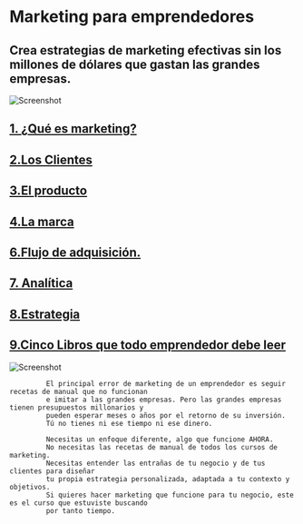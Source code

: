 # Marketing para emprendedores

## Crea estrategias de marketing efectivas sin los millones de dólares que gastan las grandes empresas.

![Screenshot](https://edteam-media.s3.amazonaws.com/courses/big/427ef383-8ee8-4efb-9dff-cca05bf8dafa.png)

 ## [1. ¿Qué es marketing? ](https://github.com/lcarloszapatag/Marketing-para-emprendedores/wiki/1.-%C2%BF-Que-es-marketing-%3F)

 ## [2.Los Clientes](https://github.com/lcarloszapatag/Marketing-para-emprendedores/wiki/2.-Los-Clientes)

 ## [3.El producto](https://github.com/lcarloszapatag/Marketing-para-emprendedores/wiki/3--El-producto)

 ## [4.La marca](https://github.com/lcarloszapatag/Marketing-para-emprendedores/wiki/4.-La-marca)

 ## [6.Flujo de adquisición.](https://github.com/lcarloszapatag/Marketing-para-emprendedores/wiki/6-.Flujo-de-adquisici%C3%B3n)

 ## [7. Analítica ](https://github.com/lcarloszapatag/Marketing-para-emprendedores/wiki/7.-Analitica)

 ## [8.Estrategia](https://github.com/lcarloszapatag/Marketing-para-emprendedores/wiki/8.Estrategia)
 
 ## [9.Cinco Libros que todo emprendedor debe leer](https://github.com/lcarloszapatag/Marketing-para-emprendedores/wiki/9.-Cinco-Libros-que-todo-emprendedor-debe-leer)


![Screenshot](https://edteam-media.s3.amazonaws.com/infographics/original/e1747ba2-9ea2-48d7-a1e3-f40e55f007be.jpg)


             El principal error de marketing de un emprendedor es seguir recetas de manual que no funcionan
             e imitar a las grandes empresas. Pero las grandes empresas tienen presupuestos millonarios y 
             pueden esperar meses o años por el retorno de su inversión.
             Tú no tienes ni ese tiempo ni ese dinero.

             Necesitas un enfoque diferente, algo que funcione AHORA.
             No necesitas las recetas de manual de todos los cursos de marketing. 
             Necesitas entender las entrañas de tu negocio y de tus clientes para diseñar
             tu propia estrategia personalizada, adaptada a tu contexto y objetivos.
             Si quieres hacer marketing que funcione para tu negocio, este es el curso que estuviste buscando
             por tanto tiempo.
